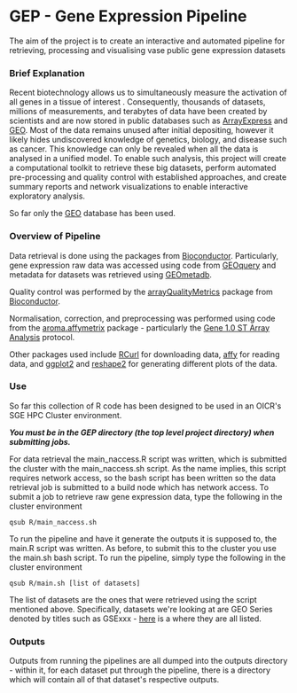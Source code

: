 # GEP - Gene Expression Pipeline

The aim of the project is to create an interactive and automated pipeline for retrieving, processing and visualising vase public gene expression datasets

### Brief Explanation
Recent biotechnology allows us to simultaneously measure the activation of all genes in a tissue of interest . Consequently, thousands of datasets, millions of measurements, and terabytes of data have been created by scientists and are now stored in public databases such as [ArrayExpress](https://www.ebi.ac.uk/arrayexpress/) and [GEO](http://www.ncbi.nlm.nih.gov/geo/ "Gene Expression Omnibus"). Most of the data remains unused after initial depositing, however it likely hides undiscovered knowledge of genetics, biology, and disease such as cancer. This knowledge can only be revealed when all the data is analysed in a unified model. To enable such analysis, this project will create a computational toolkit to retrieve these big datasets, perform automated pre-processing and quality control with established approaches, and create summary reports and network visualizations to enable interactive exploratory analysis.


So far only the [GEO](http://www.ncbi.nlm.nih.gov/geo/ "Gene Expression Omnibus") database has been used.

### Overview of Pipeline
Data retrieval is done using the packages from [Bioconductor](https://www.bioconductor.org/). Particularly, gene expression raw data was accessed using code from [GEOquery](https://bioconductor.org/packages/release/bioc/html/GEOquery.html) and metadata for datasets was retrieved using [GEOmetadb](https://www.bioconductor.org/packages/release/bioc/html/GEOmetadb.html).

Quality control was performed by the [arrayQualityMetrics](https://bioconductor.org/packages/release/bioc/html/arrayQualityMetrics.html) package from [Bioconductor](https://www.bioconductor.org/).

Normalisation, correction, and preprocessing was performed using code from the [aroma.affymetrix](https://cran.r-project.org/web/packages/aroma.affymetrix/index.html) package - particularly the [Gene 1.0 ST Array Analysis](http://www.aroma-project.org/vignettes/GeneSTArrayAnalysis/) protocol.

Other packages used include [RCurl](https://cran.r-project.org/web/packages/RCurl/index.html) for downloading data, [affy](http://bioconductor.org/packages/release/bioc/html/affy.html) for reading data, and [ggplot2](http://ggplot2.org/) and [reshape2](https://cran.r-project.org/web/packages/reshape2/index.html) for generating different plots of the data.


### Use

So far this collection of R code has been designed to be used in an OICR's SGE HPC Cluster environment. 

**_You must be in the GEP directory (the top level project directory) when submitting jobs._**

For data retrieval the main_naccess.R script was written, which is submitted the cluster with the main_naccess.sh script. As the name implies, this script requires network access, so the bash script has been written so the data retrieval job is submitted to a build node which has network access. To submit a job to retrieve raw gene expression data, type the following in the cluster environment

`qsub R/main_naccess.sh`

To run the pipeline and have it generate the outputs it is supposed to, the main.R script was written. As before, to submit this to the cluster you use the main.sh bash script. To run the pipeline, simply type the following in the cluster environment

`qsub R/main.sh [list of datasets]` 

The list of datasets are the ones that were retrieved using the script mentioned above. Specifically, datasets we're looking at are GEO  Series denoted by titles such as GSExxx - [here](http://www.ncbi.nlm.nih.gov/geo/browse/?view=series "GEO Series") is a where they are all listed.

### Outputs

Outputs from running the pipelines are all dumped into the outputs directory - within it, for each dataset put through the pipeline, there is a directory which will contain all of that dataset's respective outputs. 
